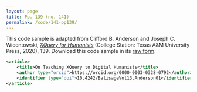 ```yaml
---
layout: page
title: Pp. 139 (no. 141)
permalink: /code/141-pp139/
---
```


This code sample is adapted from Clifford B. Anderson and Joseph C. Wicentowski, 
[_XQuery for Humanists_](/) (College Station: Texas A&M University Press, 2020), 139. 
Download this code sample in its [raw form](/code/141-pp139/141-pp139.xml).

```xml
<article>
    <title>On Teaching XQuery to Digital Humanists</title>
    <author type="orcid">https://orcid.org/0000-0003-0328-0792</author>
    <identifier type="doi">10.4242/BalisageVol13.Anderson01</identifier>
</article>
```  
